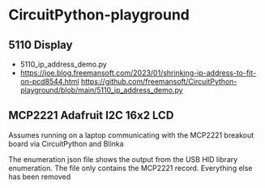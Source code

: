 # CircuitPython-playground

## 5110 Display
* 5110_ip_address_demo.py
* https://joe.blog.freemansoft.com/2023/01/shrinking-ip-address-to-fit-on-pcd8544.html https://github.com/freemansoft/CircuitPython-playground/blob/main/5110_ip_address_demo.py

## MCP2221 Adafruit I2C 16x2 LCD
Assumes running on a laptop communicating with the MCP2221 breakout board via CircuitPython and Blinka

The enumeration json file shows the output from the USB HID library enumeration.  The file only contains the MCP2221 record. Everything else has been removed